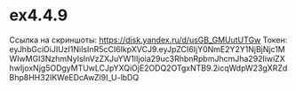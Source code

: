 # ex4.4.9
Ссылка на скриншоты: https://disk.yandex.ru/d/usGB_GMUutUTGw
Токен: eyJhbGciOiJIUzI1NiIsInR5cCI6IkpXVCJ9.eyJpZCI6IjY0NmE2Y2Y1NjBjNjc1MWIwMGI3NzhmNyIsInVzZXJuYW1lIjoia29uc3RhbnRpbmJhcmJha292IiwiZXhwIjoxNjg5ODgyMTUwLCJpYXQiOjE2ODQ2OTgxNTB9.2icqWdpW23gXRZdBhp8HH32IKWeEDcAwZl9I_U-lbDQ
